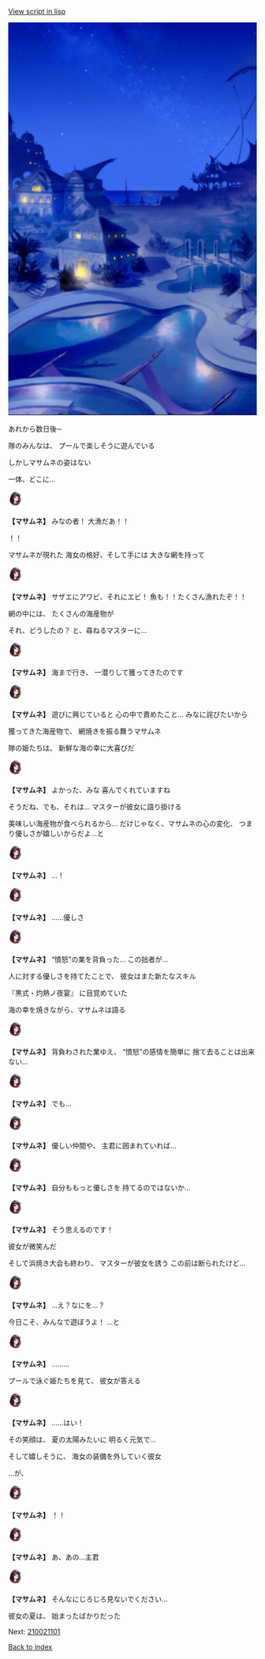 [View script in lisp](../scripts/210012204.txt)

![sea_resort_night.png](../images/backgrounds/sea_resort_night.png)

あれから数日後─

隊のみんなは、
プールで楽しそうに遊んでいる

しかしマサムネの姿はない

一体、どこに…

<img src="../images/units/2100121.png" alt="2100121.png" height="34"/>

**【マサムネ】**
みなの者！
大漁だあ！！

！！

マサムネが現れた
海女の格好、そして手には
大きな網を持って

<img src="../images/units/2100121.png" alt="2100121.png" height="34"/>

**【マサムネ】**
サザエにアワビ、それにエビ！
魚も！！たくさん漁れたぞ！！

網の中には、
たくさんの海産物が

それ、どうしたの？
と、尋ねるマスターに…

<img src="../images/units/2100121.png" alt="2100121.png" height="34"/>

**【マサムネ】**
海まで行き、
一潜りして獲ってきたのです

<img src="../images/units/2100121.png" alt="2100121.png" height="34"/>

**【マサムネ】**
遊びに興じていると
心の中で責めたこと…
みなに詫びたいから

獲ってきた海産物で、
網焼きを振る舞うマサムネ

隊の姫たちは、
新鮮な海の幸に大喜びだ

<img src="../images/units/2100121.png" alt="2100121.png" height="34"/>

**【マサムネ】**
よかった、みな
喜んでくれていますね

そうだね、でも、それは…
マスターが彼女に語り掛ける

美味しい海産物が食べられるから…
だけじゃなく、マサムネの心の変化、
つまり優しさが嬉しいからだよ…と

<img src="../images/units/2100121.png" alt="2100121.png" height="34"/>

**【マサムネ】**
…！

<img src="../images/units/2100121.png" alt="2100121.png" height="34"/>

**【マサムネ】**
……優しさ

<img src="../images/units/2100121.png" alt="2100121.png" height="34"/>

**【マサムネ】**
“憤怒”の業を背負った…
この拙者が…

人に対する優しさを持てたことで、
彼女はまた新たなスキル

『黒式・灼熱ノ夜宴』
に目覚めていた

海の幸を焼きながら、マサムネは語る

<img src="../images/units/2100121.png" alt="2100121.png" height="34"/>

**【マサムネ】**
背負わされた業ゆえ、
“憤怒”の感情を簡単に
捨て去ることは出来ない…

<img src="../images/units/2100121.png" alt="2100121.png" height="34"/>

**【マサムネ】**
でも…

<img src="../images/units/2100121.png" alt="2100121.png" height="34"/>

**【マサムネ】**
優しい仲間や、
主君に囲まれていれば…

<img src="../images/units/2100121.png" alt="2100121.png" height="34"/>

**【マサムネ】**
自分ももっと優しさを
持てるのではないか…

<img src="../images/units/2100121.png" alt="2100121.png" height="34"/>

**【マサムネ】**
そう思えるのです！

彼女が微笑んだ

そして浜焼き大会も終わり、
マスターが彼女を誘う
この前は断られたけど…

<img src="../images/units/2100121.png" alt="2100121.png" height="34"/>

**【マサムネ】**
…え？なにを…？

今日こそ、みんなで遊ぼうよ！
…と

<img src="../images/units/2100121.png" alt="2100121.png" height="34"/>

**【マサムネ】**
………

プールで泳ぐ姫たちを見て、
彼女が答える

<img src="../images/units/2100121.png" alt="2100121.png" height="34"/>

**【マサムネ】**
……はい！

その笑顔は、
夏の太陽みたいに
明るく元気で…

そして嬉しそうに、
海女の装備を外していく彼女

…が、

<img src="../images/units/2100121.png" alt="2100121.png" height="34"/>

**【マサムネ】**
！！

<img src="../images/units/2100121.png" alt="2100121.png" height="34"/>

**【マサムネ】**
あ、あの…主君

<img src="../images/units/2100121.png" alt="2100121.png" height="34"/>

**【マサムネ】**
そんなにじろじろ見ないでください…

彼女の夏は、
始まったばかりだった


Next: [210021101](210021101.md)

[Back to index](index.md)
